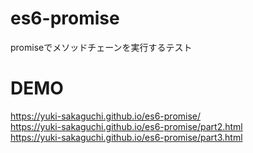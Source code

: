 # es6-promise
promiseでメソッドチェーンを実行するテスト

# DEMO
https://yuki-sakaguchi.github.io/es6-promise/  
https://yuki-sakaguchi.github.io/es6-promise/part2.html  
https://yuki-sakaguchi.github.io/es6-promise/part3.html
